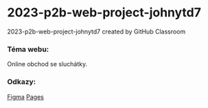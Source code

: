 # 2023-p2b-web-project-johnytd7
2023-p2b-web-project-johnytd7 created by GitHub Classroom

### Téma webu:
Online obchod se sluchátky.

### Odkazy:
[Figma](https://www.figma.com/file/FsPyrYky7PCRsTcuANUkTe/Untitled?type=design&node-id=0%3A1&mode=design&t=NVhZvy2c7SJvVDRq-1)
[Pages](https://pslib-cz.github.io/2023-p2b-web-project-johnytd7/)